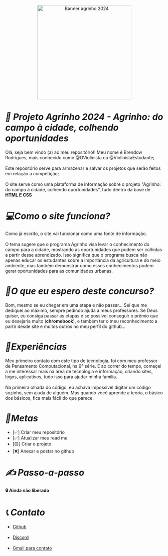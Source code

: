<div align="center">
<img widht="500" height="300" src="https://github.com/ViolinistaEstudante/projeto_agrinho_matematica2/assets/132099734/a02d012d-686a-4fea-96f0-cab8729ac40e" alt="Banner agrinho 2024"></div>

# *📰 Projeto Agrinho 2024 - Agrinho: do campo à cidade, colhendo oportunidades*

Olá, seja bem vindo (a) ao meu repositório!! Meu nome é Brendow Rodrigues, mais conhecido como @OViolinista ou @ViolinistaEstudante;
<br></br>
Este repositório serve para armazenar e salvar os projetos que serão feitos em relação a competição;
<br></br>
O site serve como uma plataforma de informação sobre o projeto "Agrinho: do campo à cidade, colhendo oportunidades", tudo dentro da base de **HTML E CSS**

# *💻Como o site funciona?*
Como já escrito, o site vai funcionar como uma fonte de informação.
<br></br>
O tema sugere que o programa Agrinho visa levar o conhecimento do campo para a cidade, mostrando as oportunidades que podem ser colhidas a partir desse aprendizado. Isso significa que o programa busca não apenas educar os estudantes sobre a importância da agricultura e do meio ambiente, mas também demonstrar como esses conhecimentos podem gerar oportunidades para as comunidades urbanas.

# *💯O que eu espero deste concurso?*
Bom, mesmo se eu chegar em uma etapa e não passar... Sei que me dediquei ao máximo, sempre pedindo ajuda a meus professores. Se Deus quiser, eu consiga passar as etapas e se possível conseguir o prêmio que eu desejaria muito (**chromebook**), e também ter o meu reconhecimento a partir desde site e muitos outros no meu perfil do github...

# *📔Experiências*
Meu primeiro contato com este tipo de tecnologia, foi com meu professor de Pensamento Computacional, na 9ª série. E ao correr do tempo, começei a me interessar mais na área de tecnologia e informação, criando sites, logos, aplicativos, tudo isso para ajudar minha família.
<br></br>
Na primeira olhada do código, eu achava impossível digitar um código sozinho, sem ajuda de alguém. Mas quando você aprende a teoria, o básico dos básicos, fica mais fácil do que parece.

# *📌Metas*
<ul>
  <li> [✅] Criar meu repositório</li>
  <li> [✅] Atualizar meu read me</li>
  <li> [🟨] Criar o projeto</li>
  <li> [❌] Anexar e postar no github</li>
</ul>

# *✍ Passo-a-passo*
**🔒  Ainda não liberado**

# *📞 Contato*
- [Github](https://github.com/ViolinistaEstudante) <br></br>
- [Discord](https://discord.gg/BrendowViolinOFC#2349) <br></br>
- [Gmail para contato](brendow.ribeiro@escola.pr.gov.br) <br></br>



          

